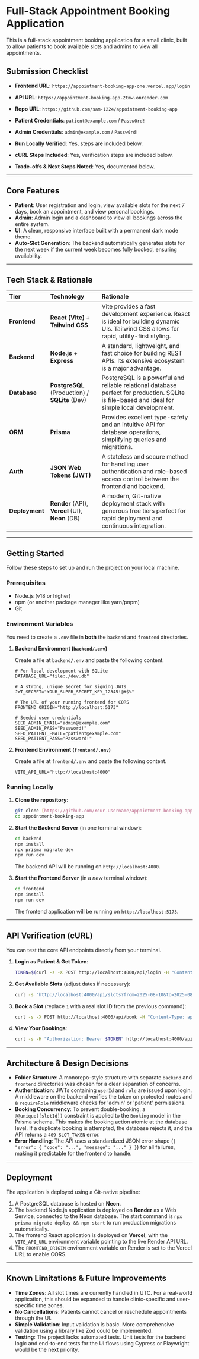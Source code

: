 # Full-Stack Appointment Booking Application

This is a full-stack appointment booking application for a small clinic, built to allow patients to book available slots and admins to view all appointments.

## Submission Checklist

- **Frontend URL**: `https://appointment-booking-app-one.vercel.app/login`
- **API URL**: `https://appointment-booking-app-2tmw.onrender.com`

- **Repo URL**: `https://github.com/sam-1224/appointment-booking-app`
- **Patient Credentials**: `patient@example.com` / `Passw0rd!`
- **Admin Credentials**: `admin@example.com` / `Passw0rd!`
- **Run Locally Verified**: Yes, steps are included below.
- **cURL Steps Included**: Yes, verification steps are included below.
- **Trade-offs & Next Steps Noted**: Yes, documented below.

---

## Core Features

- **Patient**: User registration and login, view available slots for the next 7 days, book an appointment, and view personal bookings.
- **Admin**: Admin login and a dashboard to view all bookings across the entire system.
- **UI**: A clean, responsive interface built with a permanent dark mode theme.
- **Auto-Slot Generation**: The backend automatically generates slots for the next week if the current week becomes fully booked, ensuring availability.

---

## Tech Stack & Rationale

| Tier           | Technology                                       | Rationale                                                                                                                                      |
| :------------- | :----------------------------------------------- | :--------------------------------------------------------------------------------------------------------------------------------------------- |
| **Frontend**   | **React (Vite)** + **Tailwind CSS**              | Vite provides a fast development experience. React is ideal for building dynamic UIs. Tailwind CSS allows for rapid, utility-first styling.    |
| **Backend**    | **Node.js** + **Express**                        | A standard, lightweight, and fast choice for building REST APIs. Its extensive ecosystem is a major advantage.                                 |
| **Database**   | **PostgreSQL** (Production) / **SQLite** (Dev)   | PostgreSQL is a powerful and reliable relational database perfect for production. SQLite is file-based and ideal for simple local development. |
| **ORM**        | **Prisma**                                       | Provides excellent type-safety and an intuitive API for database operations, simplifying queries and migrations.                               |
| **Auth**       | **JSON Web Tokens (JWT)**                        | A stateless and secure method for handling user authentication and role-based access control between the frontend and backend.                 |
| **Deployment** | **Render** (API), **Vercel** (UI), **Neon** (DB) | A modern, Git-native deployment stack with generous free tiers perfect for rapid deployment and continuous integration.                        |

---

## Getting Started

Follow these steps to set up and run the project on your local machine.

### Prerequisites

-   Node.js (v18 or higher)
-   npm (or another package manager like yarn/pnpm)
-   Git

### Environment Variables

You need to create a `.env` file in **both** the `backend` and `frontend` directories.

1.  **Backend Environment (`backend/.env`)**

    Create a file at `backend/.env` and paste the following content.

    ```
    # For local development with SQLite
    DATABASE_URL="file:./dev.db"

    # A strong, unique secret for signing JWTs
    JWT_SECRET="YOUR_SUPER_SECRET_KEY_12345!@#$%"

    # The URL of your running frontend for CORS
    FRONTEND_ORIGIN="http://localhost:5173"

    # Seeded user credentials
    SEED_ADMIN_EMAIL="admin@example.com"
    SEED_ADMIN_PASS="Password!"
    SEED_PATIENT_EMAIL="patient@example.com"
    SEED_PATIENT_PASS="Password!"
    ```

2.  **Frontend Environment (`frontend/.env`)**

    Create a file at `frontend/.env` and paste the following content.

    ```
    VITE_API_URL="http://localhost:4000"
    ```

### Running Locally

1.  **Clone the repository**:
    ```bash
    git clone [https://github.com/Your-Username/appointment-booking-app.git](https://github.com/Your-Username/appointment-booking-app.git)
    cd appointment-booking-app
    ```

2.  **Start the Backend Server** (in one terminal window):
    ```bash
    cd backend
    npm install
    npx prisma migrate dev
    npm run dev
    ```
    The backend API will be running on `http://localhost:4000`.

3.  **Start the Frontend Server** (in a *new* terminal window):
    ```bash
    cd frontend
    npm install
    npm run dev
    ```
    The frontend application will be running on `http://localhost:5173`.

---

## API Verification (cURL)

You can test the core API endpoints directly from your terminal.

1.  **Login as Patient & Get Token**:
    ```bash
    TOKEN=$(curl -s -X POST http://localhost:4000/api/login -H "Content-Type: application/json" -d '{"email":"patient@example.com", "password":"Password!"}' | sed -n 's/.*"token":"\([^"]*\)".*/\1/p') && echo "TOKEN SET"
    ```

2.  **Get Available Slots** (adjust dates if necessary):
    ```bash
    curl -s "http://localhost:4000/api/slots?from=2025-08-10&to=2025-08-17"
    ```

3.  **Book a Slot** (replace `1` with a real slot ID from the previous command):
    ```bash
    curl -s -X POST http://localhost:4000/api/book -H "Content-Type: application/json" -H "Authorization: Bearer $TOKEN" -d '{"slotId": 1}'
    ```

4.  **View Your Bookings**:
    ```bash
    curl -s -H "Authorization: Bearer $TOKEN" http://localhost:4000/api/my-bookings
    ```

---

## Architecture & Design Decisions

-   **Folder Structure**: A monorepo-style structure with separate `backend` and `frontend` directories was chosen for a clear separation of concerns.
-   **Authentication**: JWTs containing `userId` and `role` are issued upon login. A middleware on the backend verifies the token on protected routes and a `requireRole` middleware checks for 'admin' or 'patient' permissions.
-   **Booking Concurrency**: To prevent double-booking, a `@@unique([slotId])` constraint is applied to the `Booking` model in the Prisma schema. This makes the booking action atomic at the database level. If a duplicate booking is attempted, the database rejects it, and the API returns a `409 SLOT_TAKEN` error.
-   **Error Handling**: The API uses a standardized JSON error shape (`{ "error": { "code": "...", "message": "..." } }`) for all failures, making it predictable for the frontend to handle.

---

## Deployment

The application is deployed using a Git-native pipeline:
1.  A PostgreSQL database is hosted on **Neon**.
2.  The backend Node.js application is deployed on **Render** as a Web Service, connected to the Neon database. The start command is `npx prisma migrate deploy && npm start` to run production migrations automatically.
3.  The frontend React application is deployed on **Vercel**, with the `VITE_API_URL` environment variable pointing to the live Render API URL.
4.  The `FRONTEND_ORIGIN` environment variable on Render is set to the Vercel URL to enable CORS.

---

## Known Limitations & Future Improvements

-   **Time Zones**: All slot times are currently handled in UTC. For a real-world application, this should be expanded to handle clinic-specific and user-specific time zones.
-   **No Cancellations**: Patients cannot cancel or reschedule appointments through the UI.
-   **Simple Validation**: Input validation is basic. More comprehensive validation using a library like Zod could be implemented.
-   **Testing**: The project lacks automated tests. Unit tests for the backend logic and end-to-end tests for the UI flows using Cypress or Playwright would be the next priority.